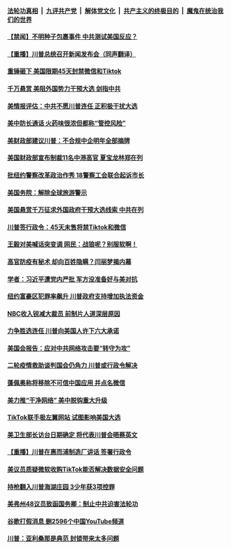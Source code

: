 

####  [法轮功真相](../../../../basic/blob/master/README.md?t=08080932) &nbsp;|&nbsp; [九评共产党](../../../../9ping.md/blob/master/README.md?t=08080932) &nbsp;|&nbsp; [解体党文化](../../../../jtdwh.md/blob/master/README.md?t=08080932)  &nbsp;|&nbsp; [共产主义的终极目的](../../../../gczydzjmd.md/blob/master/README.md?t=08080932) &nbsp;|&nbsp; [魔鬼在统治我们的世界](../../../../mgztzwmdsj.md/blob/master/README.md?t=08080932) 

#### [【禁闻】不明种子包裹事件 中共测试美国反应？](../pages/prog203/a102913290.md?t=08080932) 

#### [【重播】川普总统召开新闻发布会（同声翻译）](../pages/prog203/a102913294.md?t=08080932) 

#### [重锤砸下 美国限期45天封禁微信和Tiktok](../pages/prog203/a102913271.md?t=08080932) 

#### [千万悬赏 美阻外国势力干预大选  剑指中共](../pages/prog203/a102913222.md?t=08080932) 

#### [美情报评估：中共不愿川普连任 正积极干扰大选](../pages/prog203/a102913219.md?t=08080932) 

#### [美中防长通话 火药味很浓但都称“管控风险”](../pages/prog203/a102913197.md?t=08080932) 

#### [美财政部建议川普：不合规中企明年全部摘牌](../pages/prog203/a102913144.md?t=08080932) 

#### [美国财政部宣布制裁11名中港高官 夏宝龙林郑在列](../pages/prog203/a102913101.md?t=08080932) 

#### [批纽约警察改革政治作秀 18警察工会联合起诉市长](../pages/prog203/a102913130.md?t=08080932) 

#### [美国务院：解除全球旅游警示](../pages/prog203/a102913117.md?t=08080932) 

#### [美国悬赏千万征求外国政府干预大选线索  中共在列](../pages/prog203/a102913063.md?t=08080932) 

#### [川普签行政令：45天未售将禁Tiktok和微信](../pages/prog203/a102913051.md?t=08080932) 

#### [王毅对美喊话突变调 网民：战狼呢？别服软啊！](../pages/prog203/a102912821.md?t=08080932) 

#### [高官防疫有秘术 却向百姓隐瞒？闫丽梦揭内幕](../pages/prog203/a102912638.md?t=08080932) 

#### [学者：习近平遭党内严批 军方没准备好与美对抗](../pages/prog203/a102912612.md?t=08080932) 

#### [纽约富豪区犯罪率飙升 川普政府支持增加执法资金](../pages/prog203/a102912205.md?t=08080932) 

#### [NBC收入锐减大裁员 前制片人道深层原因](../pages/prog203/a102912194.md?t=08080932) 

#### [力争胜选连任 川普向美国人许下六大承诺](../pages/prog203/a102912519.md?t=08080932) 

#### [美国会报告：应对中共网络攻击要“转守为攻”](../pages/prog203/a102912469.md?t=08080932) 

#### [二轮疫情救助谈判国会仍角力 川普或行政令解决](../pages/prog203/a102912498.md?t=08080932) 

#### [蓬佩奥称将移除不可信中国应用 并点名微信](../pages/prog203/a102912399.md?t=08080932) 

#### [美力推“干净网络” 美中脱钩重大升级](../pages/prog203/a102912419.md?t=08080932) 

#### [TikTok联手极左翼网站 试图影响美国大选](../pages/prog203/a102912395.md?t=08080932) 

#### [美卫生部长访台日期确定 将代表川普会晤蔡英文](../pages/prog203/a102912345.md?t=08080932) 

#### [【重播】川普在惠而浦制造厂讲话 签署行政令](../pages/prog203/a102912344.md?t=08080932) 

#### [美议员质疑微软收购TikTok能否解决数据安全问题](../pages/prog203/a102912306.md?t=08080932) 

#### [持枪翻入川普海湖庄园 3少年获3项控罪](../pages/prog203/a102912331.md?t=08080932) 

#### [美弗州48议员致函国务卿：制止中共迫害法轮功](../pages/prog203/a102912286.md?t=08080932) 

#### [谷歌打假消息 删2596个中国YouTube频道](../pages/prog203/a102912278.md?t=08080932) 

#### [川普：亚利桑那是典范 封锁带来太多问题](../pages/prog203/a102912270.md?t=08080932) 

